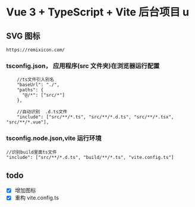 # Vue 3 + TypeScript + Vite 后台项目 u

## SVG 图标

```
https://remixicon.com/
```

### tsconfig.json， 应用程序(src 文件夹)在浏览器运行配置

```
    //ts文件引入别名
    "baseUrl": "./",
    "paths": {
      "@/*": ["src/*"]
    },

    //自动识别  .d.ts文件
    "include": ["src/**/*.ts", "src/**/*.d.ts", "src/**/*.tsx", "src/**/*.vue"],
```

### tsconfig.node.json,vite 运行环境

```
//识别build里面ts文件
"include": ["src/**/*.d.ts", "build/**/*.ts", "vite.config.ts"]
```

## todo

- [x] 增加图标
- [x] 重构 vite.config.ts
